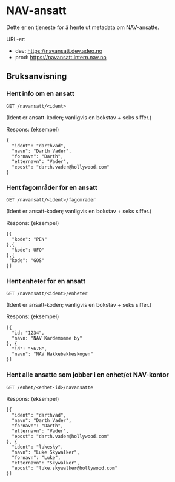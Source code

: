 # NAV-ansatt

Dette er en tjeneste for å hente ut metadata om NAV-ansatte.

URL-er:
- dev: https://navansatt.dev.adeo.no
- prod: https://navansatt.intern.nav.no

## Bruksanvisning

### Hent info om en ansatt

```
GET /navansatt/<ident>
```
(Ident er ansatt-koden; vanligvis en bokstav + seks siffer.)

Respons: (eksempel)
```
{
  "ident": "darthvad",
  "navn": "Darth Vader",
  "fornavn": "Darth",
  "etternavn": "Vader",
  "epost": "darth.vader@hollywood.com"
}
```

### Hent fagområder for en ansatt
```
GET /navansatt/<ident>/fagomrader
```
(Ident er ansatt-koden; vanligvis en bokstav + seks siffer.)

Respons: (eksempel)
```
[{
  "kode": "PEN"
},{
  "kode": UFO"
},{
 "kode": "GOS"
}]
```

### Hent enheter for en ansatt
```
GET /navansatt/<ident>/enheter
```
(Ident er ansatt-koden; vanligvis en bokstav + seks siffer.)

Respons: (eksempel)
```
[{
  "id: "1234",
  "navn: "NAV Kardemomme by"
}, {
  "id": "5678",
  "navn": "NAV Hakkebakkeskogen"
}]
```

### Hent alle ansatte som jobber i en enhet/et NAV-kontor

```
GET /enhet/<enhet-id>/navansatte
```
Respons: (eksempel)
```
[{
  "ident": "darthvad",
  "navn": "Darth Vader",
  "fornavn": "Darth",
  "etternavn": "Vader",
  "epost": "darth.vader@hollywood.com"
}, {
  "ident": "lukesky",
  "navn": "Luke Skywalker",
  "fornavn": "Luke",
  "etternavn": "Skywalker",
  "epost": "luke.skywalker@hollywood.com"
}]
```
